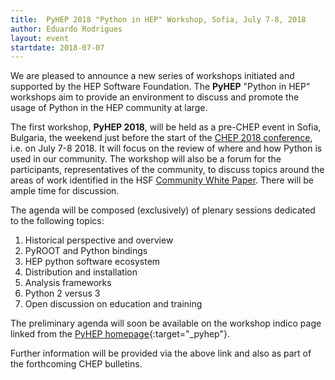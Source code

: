 ```yaml
---
title:  PyHEP 2018 "Python in HEP" Workshop, Sofia, July 7-8, 2018
author: Eduardo Rodrigues
layout: event
startdate: 2018-07-07
---
```


We are pleased to announce a new series of workshops initiated and supported by the HEP Software Foundation. The **PyHEP** "Python in HEP" workshops aim to provide an environment to discuss and promote the usage of Python in the HEP community at large.

The first workshop, **PyHEP 2018**, will be held as a pre-CHEP event in Sofia, Bulgaria, the weekend just before the start of the [CHEP 2018 conference](http://chep2018.org/), i.e. on July 7-8 2018. It will focus on the review of where and how Python is used in our community. The workshop will also be a forum for the participants, representatives of the community, to discuss topics around the areas of work identified in the HSF [Community White Paper](/activities/cwp.html). There will be ample time for discussion.

The agenda will be composed (exclusively) of plenary sessions dedicated to the following topics:

1. Historical perspective and overview
2. PyROOT and Python bindings
3. HEP python software ecosystem
4. Distribution and installation
5. Analysis frameworks
6. Python 2 versus 3
7. Open discussion on education and training

The preliminary agenda will soon be available on the workshop indico page linked from the [PyHEP homepage](/activities/pyhep.html){:target="_pyhep"}.

Further information will be provided via the above link and also as part of the forthcoming CHEP bulletins.
